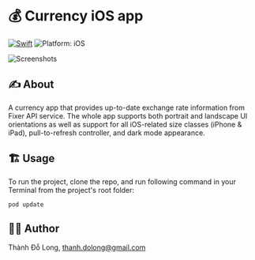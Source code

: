 # 💰 Currency iOS app
[![Swift](https://img.shields.io/badge/Swift-5.0-orange.svg?style=flat)](https://developer.apple.com/swift/) ![Platform: iOS](https://img.shields.io/badge/Deploynment%20Target-iOS%2013.0+-lightgrey.svg)

![Screenshots](https://i.imgur.com/idlKfRur.png)

## ✍️ About
A currency app that provides up-to-date exchange rate information from Fixer API service. The whole app supports both portrait and landscape UI orientations as well as support for all iOS-related size classes (iPhone & iPad), pull-to-refresh controller, and dark mode appearance. 

## 🏗 Usage
To run the project, clone the repo,  and run following command in your Terminal from the project's root folder:

```shell
pod update
```
## 👨‍💻 Author

Thành Đỗ Long, thanh.dolong@gmail.com
